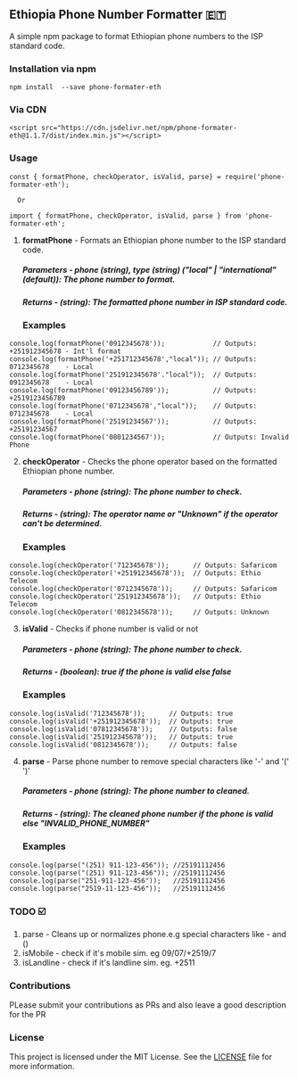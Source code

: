 ## Ethiopia Phone Number Formatter 🇪🇹

A simple npm package to format Ethiopian phone numbers to the ISP standard code.

### Installation via npm

```
npm install  --save phone-formater-eth
```

### Via CDN

```
<script src="https://cdn.jsdelivr.net/npm/phone-formater-eth@1.1.7/dist/index.min.js"></script>
```
 
### Usage
 ```
 const { formatPhone, checkOperator, isValid, parse} = require('phone-formater-eth');
   
   Or

 import { formatPhone, checkOperator, isValid, parse } from 'phone-formater-eth';

 ```

1. <b>formatPhone</b> - Formats an Ethiopian phone number to the ISP standard code.
     ##### Parameters - phone (string), type (string) ("local" | "international" (default)): The phone number to format.
     ##### Returns  - (string): The formatted phone number in ISP standard code.
     ### Examples

```
console.log(formatPhone('0912345678'));            // Outputs: +251912345678 - Int'l format
console.log(formatPhone('+251712345678',"local")); // Outputs: 0712345678    - Local
console.log(formatPhone('251912345678'."local"));  // Outputs: 0912345678    - Local
console.log(formatPhone('09123456789'));           // Outputs: +2519123456789
console.log(formatPhone('0712345678',"local"));    // Outputs: 0712345678    - Local
console.log(formatPhone('25191234567'));           // Outputs: +25191234567
console.log(formatPhone('0801234567'));            // Outputs: Invalid Phone
```

2. <b>checkOperator</b> - Checks the phone operator based on the formatted Ethiopian phone number.
    ##### Parameters - phone (string): The phone number to check.
    ##### Returns  - (string): The operator name or "Unknown" if the operator can't be determined.
    ### Examples

```
console.log(checkOperator('712345678'));      // Outputs: Safaricom
console.log(checkOperator('+251912345678'));  // Outputs: Ethio Telecom
console.log(checkOperator('0712345678'));     // Outputs: Safaricom
console.log(checkOperator('251912345678'));   // Outputs: Ethio Telecom
console.log(checkOperator('0812345678'));     // Outputs: Unknown
```

3. <b>isValid</b> - Checks if phone number is valid or not
    ##### Parameters - phone (string): The phone number to check.
    ##### Returns  - (boolean): <i>true</i> if the phone is valid else <i>false</i>
    ### Examples

```
console.log(isValid('712345678'));      // Outputs: true
console.log(isValid('+251912345678'));  // Outputs: true
console.log(isValid('07812345678'));    // Outputs: false
console.log(isValid('251912345678'));   // Outputs: true
console.log(isValid('0812345678'));     // Outputs: false
```


4. <b>parse</b> - Parse phone number to remove special characters like '-' and '(' ')' 
    ##### Parameters - phone (string): The phone number to cleaned.
    ##### Returns  - (string): The cleaned phone number if the phone is valid else "INVALID_PHONE_NUMBER"
    ### Examples

```
console.log(parse("(251) 911-123-456")); //25191112456
console.log(parse("(251) 911-123-456")); //25191112456
console.log(parse("251-911-123-456"));   //25191112456
console.log(parse("2519-11-123-456"));   //25191112456
```

### TODO  ☑️

1. parse - Cleans up or  normalizes phone.e.g  special characters  like - and ()
2. isMobile - check if it's mobile sim. eg 09/07/+2519/7
3. isLandline - check if it's landline sim. eg.  +2511

   

### Contributions
PLease submit your contributions as PRs and also leave a good description for the PR




### License

This project is licensed under the MIT License. See the [LICENSE](LICENSE) file for more information.

